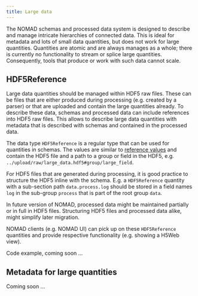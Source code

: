 ```yaml
---
title: Large data
---
```

The NOMAD schemas and processed data system is designed to describe and manage
intricate hierarchies of connected data. This is ideal for metadata and lots of small
data quantities, but does not work for large quantities. Quantities are atomic and
are always manages as a whole; there is currently no functionality to stream or
splice large quantities. Consequently, tools that produce or work with such data
cannot scale.

## HDF5Reference

Large data quantities should be managed within HDF5 raw files. These can be files
that are either produced during processing (e.g. created by a parser) or that are
uploaded and contain the large quantities already. To describe these data, schemas
and processed data can include references into HDF5 raw files. This allows to
describe large data quantities with metadata that is described with schemas and
contained in the processed data.

The data type `HDF5Reference` is a regular type that can be used for quantities
in schemas. The values are similar to [reference values](basics.md#different-forms-of-references) and contain
the HDF5 file and a path to a group or field in the HDF5, e.g. `../upload/raw/large_data.hdf5#group/large_field`.

For HDF5 files that are generated during processing, it is good practice to structure
the HDF5 inline with the schema. E.g. a `HDF5Reference` quantity with a sub-section
path `data.process.log` should be stored in a field names `log` in the sub-group `process`
that is part of the root group `data`.

In future version of NOMAD, processed data might be maintained partially or in full in
HDF5 files. Structuring HDF5 files and processed data alike, might simplify later migration.

NOMAD clients (e.g. NOMAD UI) can pick up on these `HDF5Reference` quantities and
provide respective functionality (e.g. showing a H5Web view).

Code example, coming soon ...

## Metadata for large quantities

Coming soon ...